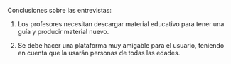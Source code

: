 Conclusiones sobre las entrevistas:

1. Los profesores necesitan descargar material educativo para tener una guía y producir material nuevo.

2. Se debe hacer una plataforma muy amigable para el usuario, teniendo en cuenta que la usarán personas de todas las edades.

